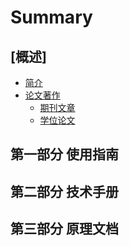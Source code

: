 # Summary

## [概述]

* [简介](README.md)
* [论文著作](publications.zh-cn.md)
    * [期刊文章](publications.zh-cn.md#PeerReviewedJournalPapers)
    * [学位论文](publications.zh-cn.md#Dissertations)

## 第一部分 使用指南

## 第二部分 技术手册

## 第三部分 原理文档